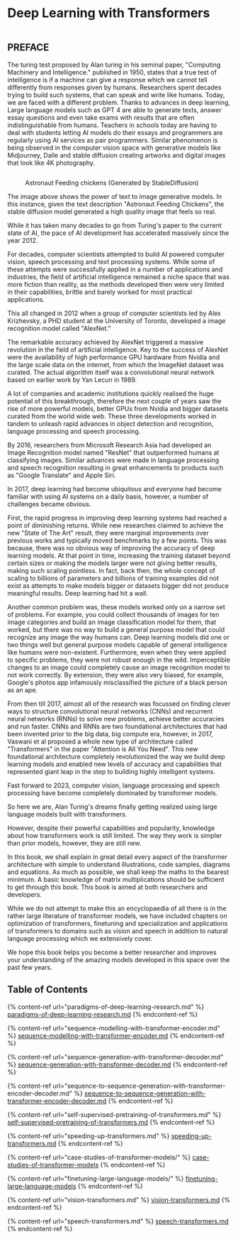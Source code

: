 # Deep Learning with Transformers

<figure><img src=".gitbook/assets/transformers_book.jpg" alt=""><figcaption></figcaption></figure>

## PREFACE

The turing test proposed by Alan turing in his seminal paper, "Computing Machinery and Intelligence." published in 1950, states that a true test of intelligence is if a machine can give a response which we cannot tell differently from responses given by humans. Researchers spent decades trying to build such systems, that can speak and write like humans. Today, we are faced with a different problem. Thanks to advances in deep learning, Large language models such as GPT 4 are able to generate texts, answer essay questions and even take exams with results that are often indistinguishable from humans. Teachers in schools today are having to deal with students letting AI models do their essays and programmers are regularly using AI services as pair programmers. Similar phenomenon is being observed in the computer vision space with generative models like Midjourney, Dalle and stable diffusion creating artworks and digital images that look like 4K photography.&#x20;

<figure><img src=".gitbook/assets/astronaut_feeding_chickens.png" alt=""><figcaption><p>Astronaut Feeding chickens (Generated by StableDiffusion)</p></figcaption></figure>

The image above shows the power of text to image generative models. In this instance, given the text description "Astronaut Feeding Chickens", the stable diffusion model generated a high quality image that feels so real.

While it has taken many decades to go from Turing's paper to the current state of AI, the pace of AI development has accelerated massively since the year 2012.&#x20;



For decades, computer scientists attempted to build AI powered computer vision, speech processing and text processing systems. While some of these attempts were successfully applied in a number of applications and industries, the field of artificial intelligence remained a niche space that was more fiction than reality, as the methods developed then were very limited in their capabilities, brittle and barely worked for most practical applications.

This all changed in 2012 when a group of computer scientists led by Alex Krizhevsky, a PHD student at the University of Toronto, developed a image recognition model called "AlexNet."

The remarkable accuracy achieved by AlexNet triggered a massive revolution in the field of artificial intelligence. Key to the success of AlexNet were the availability of high performance GPU hardware from Nvidia and the large scale data on the internet, from which the ImageNet dataset was curated. The actual algorithm itself was a convolutional neural network based on earlier work by Yan Lecun in 1989.

A lot of companies and academic institutions quickly realised the huge potential of this breakthrough, therefore the next couple of years saw the rise of more powerful models, better GPUs from Nvidia and bigger datasets curated from the world wide web. These three developments worked in tandem to unleash rapid advances in object detection and recognition, language processing and speech processing.&#x20;

By 2016, researchers from Microsoft Research Asia had developed an Image Recognition model named "ResNet" that outperformed humans at classifying images. Similar advances were made in language processing and speech recognition resulting in great enhancements to products such as "Google Translate" and Apple Siri.

In 2017, deep learning had become ubiquitous and everyone had become familiar with using AI systems on a daily basis, however, a number of challenges became obvious.

First, the rapid progress in improving deep learning systems had reached a point of diminishing returns. While new researches claimed to achieve the new "State of The Art" result, they were marginal improvements over previous works and typically moved benchmarks by a few points. This was because, there was no obvious way of improving the accuracy of deep learning models. At that point in time, increasing the training dataset beyond certain sizes or making the models larger were not giving better results, making such scaling pointless. In fact, back then, the whole concept of scaling to billions of parameters and billions of training examples did not exist as attempts to make models bigger or datasets bigger did not produce meaningful results. Deep learning had hit a wall.

Another common problem was, these models worked only on a narrow set of problems. For example, you could collect thousands of images for ten image categories and build an image classification model for them, that worked, but there was no way to build a general purpose model that could recognize any image the way humans can. Deep learning models did one or two things well but general purpose models capable of general intelligence like humans were non-existent. Furthermore, even when they were applied to specific problems, they were not robust enough in the wild. Imperceptible changes to an image could completely cause an image recognition model to not work correctly. By extension, they were also very biased, for example, Google's photos app infamously misclassified the picture of a black person as an ape.&#x20;

From then till 2017, almost all of the research was focussed on finding clever ways to structure convolutional neural networks (CNNs) and recurrent neural networks (RNNs) to solve new problems, achieve better accuracies and run faster. CNNs and RNNs are two foundational architectures that had been invented prior to the big data, big compute era, however, in 2017, Vaswani et al proposed a whole new type of architecture called "Transformers" in the paper "Attention is All You Need". This new foundational architecture completely revolutionized the way we build deep learning models and enabled new levels of accuracy and capabilities that represented  giant leap in the step to building highly intelligent systems.

Fast forward to 2023, computer vision, language processing and speech processing have become completely dominated by transformer models.

So here we are, Alan Turing's dreams finally getting realized using large language models built with transformers.&#x20;

However, despite their powerful capabilities and popularity, knowledge about how transformers work is still limited. The way they work is simpler than prior models, however, they are still new.

In this book, we shall explain in great detail every aspect of the transformer architecture with simple to understand illustrations, code samples, diagrams and equations. As much as possible, we shall keep the maths to the bearest minimum. A basic knowledge of matrix multiplications should be sufficient to get through this book. This book is aimed at both researchers and developers.

While we do not attempt to make this an encyclopaedia of all there is in the rather large literature of transformer models, we have included chapters on optimization of transformers, finetuning and specialization and applications of transformers to domains such as vision and speech in addition to natural language processing which we extensively cover.

We hope this book helps you become a better researcher and improves your understanding of the amazing models developed in this space over the past few  years.

## Table of Contents

{% content-ref url="paradigms-of-deep-learning-research.md" %}
[paradigms-of-deep-learning-research.md](paradigms-of-deep-learning-research.md)
{% endcontent-ref %}

{% content-ref url="sequence-modelling-with-transformer-encoder.md" %}
[sequence-modelling-with-transformer-encoder.md](sequence-modelling-with-transformer-encoder.md)
{% endcontent-ref %}

{% content-ref url="sequence-generation-with-transformer-decoder.md" %}
[sequence-generation-with-transformer-decoder.md](sequence-generation-with-transformer-decoder.md)
{% endcontent-ref %}

{% content-ref url="sequence-to-sequence-generation-with-transformer-encoder-decoder.md" %}
[sequence-to-sequence-generation-with-transformer-encoder-decoder.md](sequence-to-sequence-generation-with-transformer-encoder-decoder.md)
{% endcontent-ref %}

{% content-ref url="self-supervised-pretraining-of-transformers.md" %}
[self-supervised-pretraining-of-transformers.md](self-supervised-pretraining-of-transformers.md)
{% endcontent-ref %}

{% content-ref url="speeding-up-transformers.md" %}
[speeding-up-transformers.md](speeding-up-transformers.md)
{% endcontent-ref %}

{% content-ref url="case-studies-of-transformer-models/" %}
[case-studies-of-transformer-models](case-studies-of-transformer-models/)
{% endcontent-ref %}

{% content-ref url="finetuning-large-language-models/" %}
[finetuning-large-language-models](finetuning-large-language-models/)
{% endcontent-ref %}

{% content-ref url="vision-transformers.md" %}
[vision-transformers.md](vision-transformers.md)
{% endcontent-ref %}

{% content-ref url="speech-transformers.md" %}
[speech-transformers.md](speech-transformers.md)
{% endcontent-ref %}

